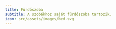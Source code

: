```yaml
---
title: Fürdőszoba
subtitle: A szobákhoz saját fürdőszoba tartozik.
icon: src/assets/images/bed.svg
---
```


